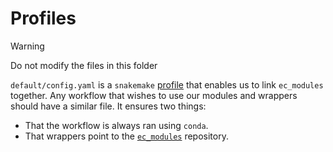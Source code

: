 # Profiles

>[!WARNING]
>Do not modify the files in this folder

`default/config.yaml` is a `snakemake` [profile](https://snakemake.readthedocs.io/en/v8.18.0/executing/cli.html) that enables us to link `ec_modules` together.
Any workflow that wishes to use our modules and wrappers should have a similar file.
It ensures two things:

- That the workflow is always ran using `conda`.
- That wrappers point to the [`ec_modules`](https://github.com/calliope-project/ec_modules) repository.
